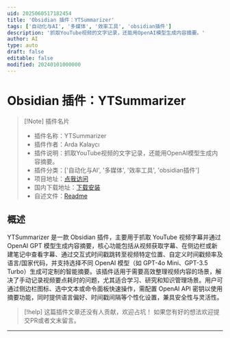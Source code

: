 ```yaml
---
uid: 2025060517182454
title: 'Obsidian 插件：YTSummarizer'
tags: ['自动化与AI', '多媒体', '效率工具', 'obsidian插件']
description: '抓取YouTube视频的文字记录，还能用OpenAI模型生成内容摘要。'
author: AI
type: auto
draft: false
editable: false
modified: 20240101000000
---
```


# Obsidian 插件：YTSummarizer

> [!Note] 插件名片
> - 插件名称：YTSummarizer
> - 插件作者：Arda Kalaycı
> - 插件说明：抓取YouTube视频的文字记录，还能用OpenAI模型生成内容摘要。
> - 插件分类：['自动化与AI', '多媒体', '效率工具', 'obsidian插件']
> - 项目地址：[点我访问](https://github.com/ardakalayci/ytsummarizer)
> - 国内下载地址：[下载安装](https://pkmer.cn/products/plugin/pluginMarket/?yt-summarizer)
> - 自述文件：[Readme](https://ghproxy.net/https://raw.githubusercontent.com/ardakalayci/ytsummarizer/main/README.md)



## 概述

YTSummarizer 是一款 Obsidian 插件，主要用于抓取 YouTube 视频字幕并通过 OpenAI GPT 模型生成内容摘要，核心功能包括从视频获取字幕、在侧边栏或新建笔记中查看字幕、通过交互式时间戳跳转至视频特定位置、自定义时间戳频率及语言/国家代码，并支持选择不同 OpenAI 模型（如 GPT-4o Mini、GPT-3.5 Turbo）生成可定制的智能摘要。该插件适用于需要高效整理视频内容的场景，解决了手动记录视频要点耗时的问题，尤其适合学习、研究和知识管理场景。用户可通过侧边栏图标、选中文本或命令面板快速操作，需配置 OpenAI API 密钥以使用摘要功能，同时提供语言偏好、时间戳间隔等个性化设置，兼具安全性与灵活性。


> [!help] 
> 这篇插件文章还没有人贡献，欢迎占坑！
> 如果您有好的想法欢迎提交PR或者文末留言。
> 

---



